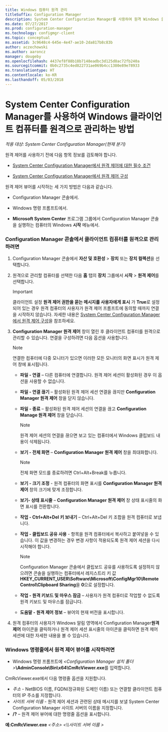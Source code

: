```yaml
---
title: Windows 컴퓨터 원격 관리
titleSuffix: Configuration Manager
description: System Center Configuration Manager를 사용하여 원격 Windows 클라이언트 컴퓨터를 관리합니다.
ms.date: 07/27/2017
ms.prod: configuration-manager
ms.technology: configmgr-client
ms.topic: conceptual
ms.assetid: 3c9648c4-645e-4e47-ae10-2da817b8c83b
author: aczechowski
ms.author: aaroncz
manager: dougeby
ms.openlocfilehash: 4437ef8f88b18b7148eadbc3d125d8ac72fb240a
ms.sourcegitcommit: 0b0c2735c4ed822731ae069b4cc1380e89e78933
ms.translationtype: HT
ms.contentlocale: ko-KR
ms.lasthandoff: 05/03/2018
---
```

# <a name="how-to-remotely-administer-a-windows-client-computer-by-using-system-center-configuration-manager"></a>System Center Configuration Manager를 사용하여 Windows 클라이언트 컴퓨터를 원격으로 관리하는 방법

*적용 대상: System Center Configuration Manager(현재 분기)*

원격 제어를 사용하기 전에 다음 항목 정보를 검토해야 합니다.  

-   [System Center Configuration Manager에서 원격 제어에 대한 필수 조건](../../../../core/clients/manage/remote-control/prerequisites-for-remote-control.md)  

-   [System Center Configuration Manager에서 원격 제어 구성](../../../../core/clients/manage/remote-control/configuring-remote-control.md)  

원격 제어 뷰어를 시작하는 세 가지 방법은 다음과 같습니다.  

-   Configuration Manager 콘솔에서.  

-   Windows 명령 프롬프트에서.  

-   **Microsoft System Center** 프로그램 그룹에서 Configuration Manager 콘솔을 실행하는 컴퓨터의 Windows **시작** 메뉴에서.  

### <a name="to-remotely-administer-a-client-computer-from-the-configuration-manager-console"></a>Configuration Manager 콘솔에서 클라이언트 컴퓨터를 원격으로 관리하려면  

1.  Configuration Manager 콘솔에서 **자산 및 호환성** > **장치** 또는 **장치 컬렉션**을 선택합니다.  

3.  원격으로 관리할 컴퓨터를 선택한 다음 **홈** 탭의 **장치** 그룹에서 **시작** > **원격 제어**를 선택합니다.  

    > [!IMPORTANT]  
    >  클라이언트 설정 **원격 제어 권한을 묻는 메시지를 사용자에게 표시** 가 **True**로 설정되어 있는 경우 원격 컴퓨터의 사용자가 원격 제어 프롬프트에 동의할 때까지 연결을 시작하지 않습니다. 자세한 내용은 [System Center Configuration Manager에서 원격 제어 구성](../../../../core/clients/manage/remote-control/configuring-remote-control.md)을 참조하세요.  

4.  **Configuration Manager 원격 제어** 창이 열린 후 클라이언트 컴퓨터를 원격으로 관리할 수 있습니다. 연결을 구성하려면 다음 옵션을 사용합니다.  

    > [!NOTE]  
    >  연결한 컴퓨터에 다중 모니터가 있으면 이러한 모든 모니터의 화면 표시가 원격 제어 창에 표시됩니다.  

    -   **파일 - 연결** – 다른 컴퓨터에 연결합니다. 원격 제어 세션이 활성화된 경우 이 옵션을 사용할 수 없습니다.  

    -   **파일 - 연결 끊기** – 활성화된 원격 제어 세션 연결을 끊지만 **Configuration Manager 원격 제어** 창을 닫지 않습니다.  

    -   **파일 - 종료** – 활성화된 원격 제어 세션의 연결을 끊고 **Configuration Manage 원격 제어** 창을 닫습니다.  

        > [!NOTE]  
        >  원격 제어 세션의 연결을 끊으면 보고 있는 컴퓨터에서 Windows 클립보드 내용이 삭제됩니다.  

    -   **보기 - 전체 화면** – **Configuration Manager 원격 제어** 창을 최대화합니다.  

        > [!NOTE]  
        >  전체 화면 모드를 종료하려면 Ctrl+Alt+Break를 누릅니다.  

    -   **보기 - 크기 조정** - 원격 컴퓨터의 화면 표시를 **Configuration Manager 원격 제어** 창의 크기에 맞게 조정합니다.  

    -   **보기- 상태 표시줄** – **Configuration Manager 원격 제어** 창 상태 표시줄의 화면 표시를 전환합니다.  

    -   **작업 - Ctrl+Alt+Del 키 보내기** – Ctrl+Alt+Del 키 조합을 원격 컴퓨터로 보냅니다.  

    -   **작업 - 클립보드 공유 사용** - 항목을 원격 컴퓨터에서 복사하고 붙여넣을 수 있습니다. 이 값을 변경하는 경우 변경 사항이 적용되도록 원격 제어 세션을 다시 시작해야 합니다.  

        > [!NOTE]  
        >  Configuration Manager 콘솔에서 클립보드 공유를 사용하도록 설정하지 않으려면 콘솔을 실행하는 컴퓨터에서 레지스트리 키 값 **HKEY_CURRENT_USER\Software\Microsoft\ConfigMgr10\Remote Control\Clipboard Sharing**을 **0**으로 설정합니다.  

    -   **작업 - 원격 키보드 및 마우스 잠금** – 사용자가 원격 컴퓨터로 작업할 수 없도록 원격 키보드 및 마우스를 잠급니다.  

    -   **도움말 - 원격 제어 정보** – 뷰어의 현재 버전을 표시합니다.  

5.  원격 컴퓨터의 사용자가 Windows 알림 영역에서 Configuration Manager**원격 제어** 아이콘을 클릭하거나 원격 제어 세션 표시줄의 아이콘을 클릭하면 원격 제어 세션에 대한 자세한 내용을 볼 수 있습니다.  

### <a name="to-start-the-remote-control-viewer-from-the-windows-command-line"></a>Windows 명령줄에서 원격 제어 뷰어를 시작하려면  

-   Windows 명령 프롬프트에 *<Configuration Manager 설치 폴더\>***\AdminConsole\Bin\x64\CmRcViewer.exe**를 입력합니다.  

CmRcViewer.exe에서 다음 명령줄 옵션을 지원합니다.  

- *주소* - NetBIOS 이름, FQDN(정규화된 도메인 이름) 또는 연결할 클라이언트 컴퓨터의 IP 주소를 지정합니다.
- *사이트 서버 이름* - 원격 제어 세션과 관련된 상태 메시지를 보낼 System Center Configuration Manager 사이트 서버의 이름을 지정합니다.
- **/?** – 원격 제어 뷰어에 대한 명령줄 옵션을 표시합니다.  
     
**예:CmRcViewer.exe** *<주소\>* *<\\\사이트 서버 이름 >*  
